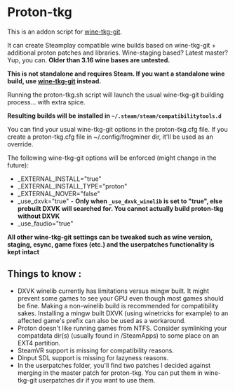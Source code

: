 # Proton-tkg

This is an addon script for [wine-tkg-git](https://github.com/Tk-Glitch/PKGBUILDS/tree/master/wine-tkg-git).

It can create Steamplay compatible wine builds based on wine-tkg-git + additional proton patches and libraries. Wine-staging based? Latest master? Yup, you can. **Older than 3.16 wine bases are untested.**

**This is not standalone and requires Steam. If you want a standalone wine build, use [wine-tkg-git](https://github.com/Tk-Glitch/PKGBUILDS/tree/master/wine-tkg-git) instead.**

Running the proton-tkg.sh script will launch the usual wine-tkg-git building process... with extra spice.

**Resulting builds will be installed in `~/.steam/steam/compatibilitytools.d`**

You can find your usual wine-tkg-git options in the proton-tkg.cfg file. If you create a proton-tkg.cfg file in ~/.config/frogminer dir, it'll be used as an override.

The following wine-tkg-git options will be enforced (might change in the future):
- _EXTERNAL_INSTALL="true"
- _EXTERNAL_INSTALL_TYPE="proton"
- _EXTERNAL_NOVER="false"
- _use_dxvk="true" - **Only when `_use_dxvk_winelib` is set to "true", else prebuilt DXVK will searched for. You cannot actually build proton-tkg without DXVK**
- _use_faudio="true"

**All other wine-tkg-git settings can be tweaked such as wine version, staging, esync, game fixes (etc.) and the userpatches functionality is kept intact**

## Things to know :

- DXVK winelib currently has limitations versus mingw built. It might prevent some games to see your GPU even though most games should be fine. Making a non-winelib build is recommended for compatibility sakes. Installing a mingw built DXVK (using winetricks for example) to an affected game's prefix can also be used as a workaround.
- Proton doesn't like running games from NTFS. Consider symlinking your compatdata dir(s) (usually found in /SteamApps) to some place on an EXT4 partition.
- SteamVR support is missing for compatibility reasons.
- Dinput SDL support is missing for lazyness reasons.
- In the userpatches folder, you'll find two patches I decided against merging in the master patch for proton-tkg. You can put them in wine-tkg-git userpatches dir if you want to use them.

